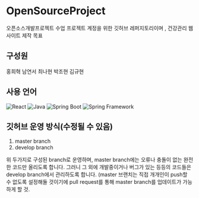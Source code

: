 # OpenSourceProject
오픈소스개발프로젝트 수업 프로젝트 계정을 위한 깃허브 레퍼지토리이며 , 건강관리 웹사이트 제작 목표

## 구성원
홍희혁
남연서 
최나현
박조현
김규현

## 사용 언어
![React](https://img.shields.io/badge/-React-20232A?logo=react&logoColor=61DAFB&style=flat) ![Java](https://img.shields.io/badge/-Java-orange?logo=java&logoColor=white&style=flat) ![Spring Boot](https://img.shields.io/badge/-Spring%20Boot-6DB33F?logo=spring-boot&logoColor=white&style=flat) ![Spring Framework](https://img.shields.io/badge/-Spring-6DB33F?logo=spring&logoColor=white&style=flat)

## 깃허브 운영 방식(수정될 수 있음)
1. master branch
2. develop branch

위 두가지로 구성된 branch로 운영하며, master branch에는 오류나 충돌이 없는 완전한 코드만 올리도록 합니다.
그러니 그 외에 개발중이거나 버그가 있는 등등의 코드들은 develop branch에서 관리하도록 합니다.
(master 브랜치는 직접 개개인이 push할 수 없도록 설정해둘 것이기에 pull request를 통해 master branch를 업데이트가 가능하게 할 것.
